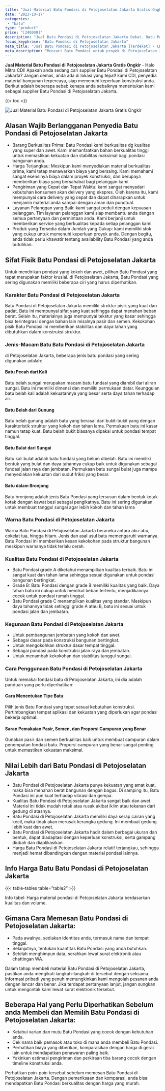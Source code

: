 ```yaml
---
title: "Jual Material Batu Pondasi di Petojoselatan Jakarta Gratis Ongkir"
date: "2023-10-17"
categories:
 - "batu"
type: "product"
price: "[240000]"
description: "Jual Batu Pondasi di Petojoselatan Jakarta Dekat. Batu Pondasi ini sering dipakai dalam proyek konstruksi sebagai dasar bangunan yang kuat dan awet. Hubungi kami untuk informasi lebih lanjut."
focus_keyphrase: "Batu Pondasi di Petojoselatan Jakarta"
meta_title: "Jual Batu Pondasi di Petojoselatan Jakarta [Terdekat] - CDI"
meta_description: "Mencari Batu Pondasi untuk proyek di Petojoselatan Jakarta? Kami menawarkan Batu Pondasi berkualitas untuk pondasi bangunan. Raih penawaran terbaik sekarang."
---
```


**Jual Material Batu Pondasi di Petojoselatan Jakarta Gratis Ongkir** - Halo Mitra CDI! Apakah anda sedang cari supplier Batu Pondasi di Petojoselatan Jakarta? Jangan cemas, anda ada di lokasi yang tepat! kami CDI, penyedia material bangunan terpercaya, siap memenuhi keperluan konstruksi anda. Berikut adalah beberapa sebab kenapa anda sebaiknya menentukan kami sebagai supplier Batu Pondasi di Petojoselatan Jakarta.

{{< toc >}}

![Jual Material Batu Pondasi di Petojoselatan Jakarta Gratis Ongkir](/images/batu/batu-pondasi-17.jpg)

## Alasan Wajib Berlangganan Penyedia Batu Pondasi di Petojoselatan Jakarta

*   Barang Berkualitas Prima: Batu Pondasi kami berkualitas dg kualitas yang super dan awet. Kami memanfaatkan bahan berkualitas tinggi untuk memastikan kekuatan dan stabilitas maksimal bagi pondasi bangunan anda.
*   Harga Terjangkau: Meskipun kami menyediakan material berkualitas prima, kami tetap menawarkan biaya yang bersaing. Kami memahami sangat esensinya biaya dalam proyek konstruksi, dan berupaya memberikan biaya yang bersahabat bagi pelanggan kami.
*   Pengiriman yang Cepat dan Tepat Waktu: kami sangat menyadari kebutuhan konsumen akan delivery yang ekspres. Oleh karena itu, kami mempunyai cara delivery yang cepat dan dapat diharapkan untuk menjamin material anda sampai dengan aman dan punctual.
*   Layanan Pelanggan yang Baik: kami sangat peduli dengan kepuasan pelanggan. Tim layanan pelanggan kami siap membantu anda dengan semua pertanyaan dan permintaan anda. Kami berjanji untuk memberikan service yang berkualitas kepada setiap pelanggan kami.
*   Produk yang Tersedia dalam Jumlah yang Cukup: kami memiliki stok yang cukup untuk memenuhi keperluan proyek anda. Dengan begitu, anda tidak perlu khawatir tentang availability Batu Pondasi yang anda butuhkan.

## Sifat Fisik Batu Pondasi di Petojoselatan Jakarta

Untuk mendirikan pondasi yang kokoh dan awet, pilihan Batu Pondasi yang tepat merupakan faktor krusial. di Petojoselatan Jakarta, Batu Pondasi yang sering digunakan memiliki beberapa ciri yang harus diperhatikan.

### Karakter Batu Pondasi di Petojoselatan Jakarta

Batu Pondasi di Petojoselatan Jakarta memiliki struktur pisik yang kuat dan padat. Batu ini mempunyai sifat yang kuat sehingga dapat menahan beban berat. Selain itu, materialnya juga mempunyai tekstur yang kasar sehingga bisa terintegrasi dengan bahan lain misalnya pasir dan semen. Kekokohan pisik Batu Pondasi ini memberikan stabilitas dan daya tahan yang dibutuhkan dalam konstruksi struktur.

### Jenis-Macam Batu Batu Pondasi di Petojoselatan Jakarta

di Petojoselatan Jakarta, beberapa jenis batu pondasi yang sering digunakan adalah:

#### Batu Pecah dari Kali

Batu belah sungai merupakan macam batu fundasi yang diambil dari aliran sungai. Batu ini memiliki dimensi dan memiliki permukaan datar. Keunggulan batu belah kali adalah kekuatannya yang besar serta daya tahan terhadap air.

#### Batu Belah dari Gunung

Batu belah gunung adalah batu yang berasal dari bukit-bukit yang dengan karakteristik struktur yang kokoh dan tahan lama. Permukaan batu ini kasar namun tetap kuat. Batu belah bukit biasanya dipakai untuk pondasi tempat tinggal.

#### Batu Bulat dari Sungai

Batu kali bulat adalah batu fundasi yang belum dibelah. Batu ini memiliki bentuk yang bulat dan daya tahannya cukup baik untuk digunakan sebagai fundasi jalan raya dan jembatan. Permukaan batu sungai bulat juga mampu menyediakan kekuatan dari sudut friksi yang besar.

#### Batu dalam Bronjong

Batu bronjong adalah jenis Batu Pondasi yang tersusun dalam bentuk kotak-kotak dengan kawat besi sebagai pengikatnya. Batu ini sering digunakan untuk membuat tanggul sungai agar lebih kokoh dan tahan lama

### Warna Batu Pondasi di Petojoselatan Jakarta

Warna Batu Pondasi di Petojoselatan Jakarta beraneka antara abu-abu, cokelat tua, hingga hitam. Jenis dan asal usul batu memengaruhi warnanya. Batu Pondasi ini memberikan kesan kekokohan pada struktur bangunan meskipun warnanya tidak terlalu cerah.

### Kualitas Batu Pondasi di Petojoselatan Jakarta

*   Batu Pondasi grade A diketahui menampilkan kualitas terbaik. Batu ini sangat kuat dan tahan lama sehingga sesuai digunakan untuk pondasi bangunan bertingkat.
*   Grade B: Batu Pondasi dengan grade B memiliki kualitas yang baik. Daya tahan batu ini cukup untuk memikul beban tertentu, menjadikannya cocok untuk pondasi rumah tinggal.
*   Batu Pondasi grade C menampilkan kualitas yang standar. Meskipun daya tahannya tidak setinggi grade A atau B, batu ini sesuai untuk pondasi jalan dan jembatan.

### Kegunaan Batu Pondasi di Petojoselatan Jakarta

*   Untuk pembangunan jembatan yang kokoh dan awet.
*   Sebagai dasar pada konstruksi bangunan bertingkat.
*   Untuk mengokohkan struktur dasar tempat tinggal.
*   Sebagai pondasi pada konstruksi jalan raya dan jembatan.
*   Untuk menambah kekokohan dan stabilitas tanggul sungai.

### Cara Penggunaan Batu Pondasi di Petojoselatan Jakarta

Untuk memakai fondasi batu di Petojoselatan Jakarta, ini dia adalah panduan yang perlu diperhatikan:

#### Cara Menentukan Tipe Batu

Pilih jenis Batu Pondasi yang tepat sesuai kebutuhan konstruksi. Pertimbangkan tempat aplikasi dan kekuatan yang diperlukan agar pondasi bekerja optimal.

#### Saran Pemakaian Pasir, Semen, dan Proporsi Campuran yang Benar

Gunakan pasir dan semen berkualitas baik untuk membuat campuran dalam penempatan fondasi batu. Proporsi campuran yang benar sangat penting untuk memastikan kekuatan maksimal.

## Nilai Lebih dari Batu Pondasi di Petojoselatan Jakarta

*   Batu Pondasi di Petojoselatan Jakarta punya kekuatan yang amat kuat, maka bisa menahan berat bangunan dengan bagus. Di samping itu, Batu Pondasi ini pun kuat terhadap vibrasi dan gempa.
*   Kualitas Batu Pondasi di Petojoselatan Jakarta sangat baik dan awet. Material ini tidak mudah retak atau rusak akibat iklim atau tekanan dari gedung di atasnya.
*   Batu Pondasi di Petojoselatan Jakarta memiliki daya serap cairan yang kecil, maka tidak akan merusak kerangka gedung. Ini membuat gedung lebih kuat dan awet.
*   Batu Pondasi di Petojoselatan Jakarta hadir dalam berbagai ukuran dan bentuk, dapat diadaptasi dengan keperluan konstruksi, serta gampang diubah dan diaplikasikan.
*   Harga Batu Pondasi di Petojoselatan Jakarta relatif terjangkau, sehingga menjadi hemat dibandingkan dengan material pondasi lainnya.

## Info Harga Batu Batu Pondasi di Petojoselatan Jakarta

{{< table-tables table="table2" >}}

Info tabel: Harga material pondasi di Petojoselatan Jakarta berdasarkan kualitas dan volume.

## Gimana Cara Memesan Batu Pondasi di Petojoselatan Jakarta:

*   Pada awalnya, sediakan identitas anda, termasuk nama dan tempat tinggal.
*   Selanjutnya, tentukan kuantitas Batu Pondasi yang anda butuhkan.
*   Setelah menghimpun data, serahkan lewat surat elektronik atau chattingan WA.

Dalam tahap membeli material Batu Pondasi di Petojoselatan Jakarta, pastikan anda mengikuti langkah-langkah di tersebut dengan seksama. Informasi pribadi yang penuh memungkinkan kami mengolah pesanan anda dengan lancar dan benar. Jika terdapat pertanyaan lanjut, jangan sungkan untuk mengontak kami lewat surat elektronik tersebut.

## Beberapa Hal yang Perlu Diperhatikan Sebelum anda Membeli dan Memilih Batu Pondasi di Petojoselatan Jakarta:

*   Ketahui varian dan mutu Batu Pondasi yang cocok dengan kebutuhan anda.
*   Cek nama baik pemasok atau toko di mana anda membeli Batu Pondasi.
*   Perhatikan biaya yang diberikan, komparasikan dengan harga di gerai lain untuk mendapatkan penawaran paling baik.
*   Yakinkan estimasi pengiriman dan perkiraan tiba barang cocok dengan timeline konstruksi anda.

Perhatikan poin-poin tersebut sebelum memesan Batu Pondasi di Petojoselatan Jakarta. Dengan pemeriksaan dan komparasi, anda bisa mendapatkan Batu Pondasi berkualitas dengan harga yang murah.